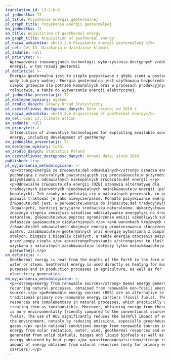 ```yaml
---
translation_id: 13-2-b-0
pl_jednostka: TJ
pl_title: Pozyskanie energii geotermalnej
pl_graph_title: Pozyskanie energii geotermalnej
en_jednostka: TJ
en_title: Acquisition of geothermal energy
en_graph_title: Acquisition of geothermal energy
pl_nazwa_wskaznika: <b>13.2.b Pozyskanie energii geotermalnej </b>
pl_cel: Cel 13. Działania w dziedzinie klimatu
pl_zadanie: null
pl_priorytet: >-
  Wprowadzenie innowacyjnych technologii wykorzystania dostępnych źródeł
  energii, w tym rozwój geotermii
pl_definicja: >-
  Energia geotermalna jest to ciepło pozyskiwane z głębi ziemi w postaci gorącej
  wody lub pary wodnej. Energia geotermalna jest użytkowana bezpośrednio jako
  ciepło grzewcze dla potrzeb komunalnych oraz w procesach produkcyjnych w
  rolnictwie, a także do wytwarzania energii elektrycznej.
pl_jednostka_prezentacji: TJ
pl_dostepne_wymiary: ogółem
pl_zrodlo_danych: Główny Urząd Statystyczny
pl_czestotliwosc_dostępnosc_danych: Dane roczne; od 2010 r.
en_nazwa_wskaznika: <b>13.2.b Acquisition of geothermal energy</b>
en_cel: Goal 13. Climate action
en_zadanie: null
en_priorytet: >-
  Introduction of innovative technologies for exploiting available sources of
  energy, including development of geothermy
en_jednostka_prezentacji: TJ
en_dostepne_wymiary: total
en_zrodlo_danych: Statistics Poland
en_czestotliwosc_dostępnosc_danych: Annual data; since 2010
published: true
pl_wyjasnienia_metodologiczne: >-
  <p><strong>Energia ze źr&oacute;deł odnawialnych</strong> oznacza energię
  pochodzącą z naturalnych powtarzających się proces&oacute;w przyrodniczych,
  pozyskiwaną z odnawialnych niekopalnych źr&oacute;deł energii.</p>
  <p>Odnawialne źr&oacute;dła energii (OZE) stanowią alternatywę dla
  tradycyjnych pierwotnych nieodnawialnych nośnik&oacute;w energii (paliw
  kopalnych). Ich zasoby uzupełniają się w naturalnych procesach, co praktycznie
  pozwala traktować je jako niewyczerpalne. Ponadto pozyskiwanie energii z tych
  źr&oacute;deł jest, w por&oacute;wnaniu do źr&oacute;deł tradycyjnych
  (kopalnych), bardziej przyjazne środowisku naturalnemu. Wykorzystywanie OZE w
  znacznym stopniu zmniejsza szkodliwe oddziaływanie energetyki na środowisko
  naturalne, gł&oacute;wnie poprzez ograniczenie emisji szkodliwych substancji,
  zwłaszcza gaz&oacute;w cieplarnianych.</p> <p>W warunkach krajowych energia ze
  źr&oacute;deł odnawialnych obejmuje energię promieniowania słonecznego, wody,
  wiatru, zasob&oacute;w geotermalnych oraz energię wytworzoną z biopaliw
  stałych, biogazu i biopaliw ciekłych, a także energię otoczenia pozyskiwaną
  przez pompy ciepła.</p> <p><strong>Pozyskanie </strong>jest to ilość energii
  uzyskana z naturalnych zasob&oacute;w (dotyczy tylko nośnik&oacute;w energii
  pierwotnej).</p>
en_definicja: >-
  Geothermal energy is heat from the depths of the Earth in the form of hot
  water or steam. Geothermal energy is used directly as heating for municipal
  purposes and in production processes in agriculture, as well as for
  electricity generation.
en_wyjasnienia_metodologiczne: >-
  <p><strong>Energy from renewable sources</strong> means energy generated from
  recurring natural processes, obtained from renewable non-fossil energy
  sources.</p> <p>Renewable energy sources (RES) are an alternative to
  traditional primary non-renewable energy carriers (fossil fuels). Their
  resources are complementary in natural processes, which practically allows
  treating them as inexhaustible. Moreover, obtaining energy from these sources
  is more environmentally friendly compared to the conventional sources (fossil
  fuels). The use of RES significantly reduces the harmful impact of energy on
  the environment, notably by reducing emissions, especially greenhouse
  gases.</p> <p>In national conditions energy from renewable sources includes
  energy from solar radiation, water, wind, geothermal resources and energy
  generated from solid biofuels, biogas and liquid biofuels as well as ambient
  energy obtained by heat pumps.</p> <p><strong>Acquisition</strong> is the
  amount of energy obtained from natural resources (only for primary energy
  carriers).</p>
---
```

